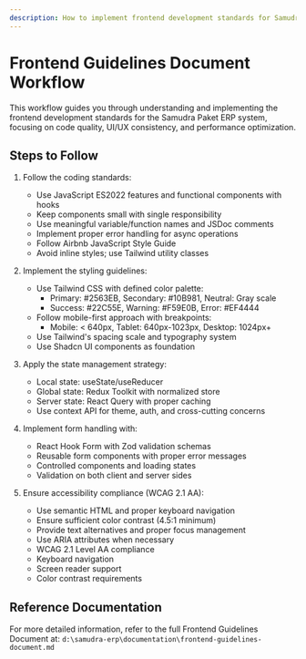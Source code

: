 ```yaml
---
description: How to implement frontend development standards for Samudra Paket ERP
---
```


# Frontend Guidelines Document Workflow

This workflow guides you through understanding and implementing the frontend development standards for the Samudra Paket ERP system, focusing on code quality, UI/UX consistency, and performance optimization.

## Steps to Follow

1. Follow the coding standards:
   - Use JavaScript ES2022 features and functional components with hooks
   - Keep components small with single responsibility
   - Use meaningful variable/function names and JSDoc comments
   - Implement proper error handling for async operations
   - Follow Airbnb JavaScript Style Guide
   - Avoid inline styles; use Tailwind utility classes

2. Implement the styling guidelines:
   - Use Tailwind CSS with defined color palette:
     - Primary: #2563EB, Secondary: #10B981, Neutral: Gray scale
     - Success: #22C55E, Warning: #F59E0B, Error: #EF4444
   - Follow mobile-first approach with breakpoints:
     - Mobile: < 640px, Tablet: 640px-1023px, Desktop: 1024px+
   - Use Tailwind's spacing scale and typography system
   - Use Shadcn UI components as foundation

3. Apply the state management strategy:
   - Local state: useState/useReducer
   - Global state: Redux Toolkit with normalized store
   - Server state: React Query with proper caching
   - Use context API for theme, auth, and cross-cutting concerns

4. Implement form handling with:
   - React Hook Form with Zod validation schemas
   - Reusable form components with proper error messages
   - Controlled components and loading states
   - Validation on both client and server sides

5. Ensure accessibility compliance (WCAG 2.1 AA):
   - Use semantic HTML and proper keyboard navigation
   - Ensure sufficient color contrast (4.5:1 minimum)
   - Provide text alternatives and proper focus management
   - Use ARIA attributes when necessary
   - WCAG 2.1 Level AA compliance
   - Keyboard navigation
   - Screen reader support
   - Color contrast requirements

## Reference Documentation

For more detailed information, refer to the full Frontend Guidelines Document at:
`d:\samudra-erp\documentation\frontend-guidelines-document.md`